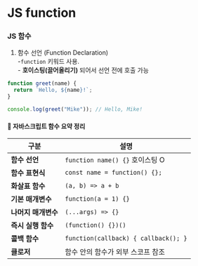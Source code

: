 # JS function

### JS 함수

1. 함수 선언 (Function Declaration)\
   -`function` 키워드 사용.\
   \- **호이스팅(끌어올리기)** 되어서 선언 전에 호출 가능

```javascript
function greet(name) {
  return `Hello, ${name}!`;
}

console.log(greet("Mike")); // Hello, Mike!
```

#### 🚀 자바스크립트 함수 요약 정리

| 구분           | 설명                                   |
| ------------ | ------------------------------------ |
| **함수 선언**    | `function name() {}` 호이스팅 O          |
| **함수 표현식**   | `const name = function() {};`        |
| **화살표 함수**   | `(a, b) => a + b`                    |
| **기본 매개변수**  | `function(a = 1) {}`                 |
| **나머지 매개변수** | `(...args) => {}`                    |
| **즉시 실행 함수** | `(function() {})()`                  |
| **콜백 함수**    | `function(callback) { callback(); }` |
| **클로저**      | 함수 안의 함수가 외부 스코프 참조                  |



